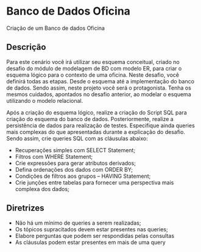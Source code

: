 # Banco de Dados Oficina
 Criação de um Banco de dados Oficina

 ## Descrição

 Para este cenário você irá utilizar seu esquema conceitual, criado no desafio do módulo de modelagem de BD com modelo ER, para criar o esquema lógico para o contexto de uma oficina. Neste desafio, você definirá todas as etapas. Desde o esquema até a implementação do banco de dados. Sendo assim, neste projeto você será o protagonista. Tenha os mesmos cuidados, apontados no desafio anterior, ao modelar o esquema utilizando o modelo relacional.

Após a criação do esquema lógico, realize a criação do Script SQL para criação do esquema do banco de dados. Posteriormente, realize a persistência de dados para realização de testes. Especifique ainda queries mais complexas do que apresentadas durante a explicação do desafio. Sendo assim, crie queries SQL com as cláusulas abaixo:

   * Recuperações simples com SELECT Statement;
   * Filtros com WHERE Statement;
   * Crie expressões para gerar atributos derivados;
   *  Defina ordenações dos dados com ORDER BY;
   * Condições de filtros aos grupos – HAVING Statement;
   * Crie junções entre tabelas para fornecer uma perspectiva mais complexa dos dados;

   ## Diretrizes

   * Não há um mínimo de queries a serem realizadas;
   * Os tópicos supracitados devem estar presentes nas queries;
   * Elabore perguntas que podem ser respondidas pelas consultas
   * As cláusulas podem estar presentes em mais de uma query




